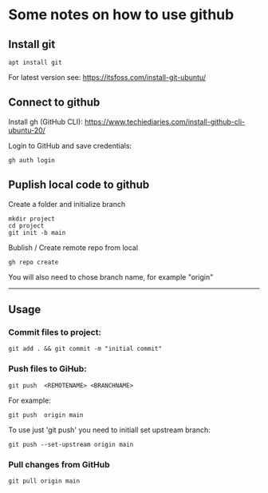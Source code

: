Some notes on how to use github
===============================


## Install git
    apt install git

For latest version see: https://itsfoss.com/install-git-ubuntu/

## Connect to github
Install gh (GitHub CLI): https://www.techiediaries.com/install-github-cli-ubuntu-20/

Login to GitHub and save credentials:

    gh auth login

## Puplish local code to github
Create a folder and initialize branch

    mkdir project
    cd project
    git init -b main

Bublish / Create remote repo from local

    gh repo create

You will also need to chose branch name, for example "origin"


-----------
Usage
-----------

### Commit files to project:

    git add . && git commit -m "initial commit"

### Push files to GiHub:

    git push  <REMOTENAME> <BRANCHNAME>

For example:

    git push  origin main

To use just 'git push' you need to initiall set upstream branch:

    git push --set-upstream origin main

### Pull changes from GitHub

    git pull origin main
